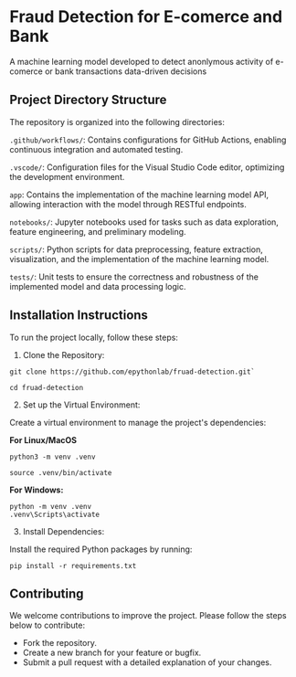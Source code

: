 # Fraud Detection for E-comerce and Bank

A machine learning model developed to detect anonlymous activity of e-comerce or bank transactions data-driven decisions

## Project Directory Structure

The repository is organized into the following directories:

`.github/workflows/`: Contains configurations for GitHub Actions, enabling continuous integration and automated testing.

`.vscode/`: Configuration files for the Visual Studio Code editor, optimizing the development environment.

`app`: Contains the implementation of the machine learning model API, allowing interaction with the model through RESTful endpoints.

`notebooks/`: Jupyter notebooks used for tasks such as data exploration, feature engineering, and preliminary modeling.

`scripts/`: Python scripts for data preprocessing, feature extraction, visualization,  and the implementation of the machine learning model.

`tests/`: Unit tests to ensure the correctness and robustness of the implemented model and data processing logic.


## Installation Instructions

To run the project locally, follow these steps:

1. Clone the Repository:
>>>>
    git clone https://github.com/epythonlab/fruad-detection.git`

    cd fruad-detection
>>>>

2. Set up the Virtual Environment:

Create a virtual environment to manage the project's dependencies:

**For Linux/MacOS**

>>>
    python3 -m venv .venv

    source .venv/bin/activate  
>>>

**For Windows:**

>>>
    python -m venv .venv
    .venv\Scripts\activate
>>>

3. Install Dependencies:

Install the required Python packages by running:
>>>
    pip install -r requirements.txt
>>>

## Contributing
 We welcome contributions to improve the project. Please follow the steps below to contribute:

- Fork the repository.
- Create a new branch for your feature or bugfix.
- Submit a pull request with a detailed explanation of your changes.
